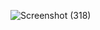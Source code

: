 
![Screenshot (318)](https://github.com/user-attachments/assets/ddb611b6-f405-4712-88af-8ec4d9dd8f36)
